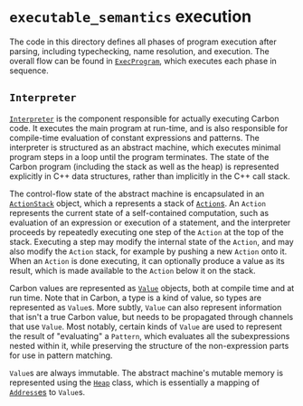 # `executable_semantics` execution

<!--
Part of the Carbon Language project, under the Apache License v2.0 with LLVM
Exceptions. See /LICENSE for license information.
SPDX-License-Identifier: Apache-2.0 WITH LLVM-exception
-->

The code in this directory defines all phases of program execution after
parsing, including typechecking, name resolution, and execution. The overall
flow can be found in [`ExecProgram`](exec_program.cpp), which executes each
phase in sequence.

## `Interpreter`

[`Interpreter`](interpreter.h) is the component responsible for actually
executing Carbon code. It executes the main program at run-time, and is also
responsible for compile-time evaluation of constant expressions and patterns.
The interpreter is structured as an abstract machine, which executes minimal
program steps in a loop until the program terminates. The state of the Carbon
program (including the stack as well as the heap) is represented explicitly in
C++ data structures, rather than implicitly in the C++ call stack.

The control-flow state of the abstract machine is encapsulated in an
[`ActionStack`](action_stack.h) object, which a represents a stack of
[`Action`s](action.h). An `Action` represents the current state of a
self-contained computation, such as evaluation of an expression or execution of
a statement, and the interpreter proceeds by repeatedly executing one step of
the `Action` at the top of the stack. Executing a step may modify the internal
state of the `Action`, and may also modify the `Action` stack, for example by
pushing a new `Action` onto it. When an `Action` is done executing, it can
optionally produce a value as its result, which is made available to the
`Action` below it on the stack.

Carbon values are represented as [`Value`](value.h) objects, both at compile
time and at run time. Note that in Carbon, a type is a kind of value, so types
are represented as `Value`s. More subtly, `Value` can also represent information
that isn't a true Carbon value, but needs to be propagated through channels that
use `Value`. Most notably, certain kinds of `Value` are used to represent the
result of "evaluating" a `Pattern`, which evaluates all the subexpressions
nested within it, while preserving the structure of the non-expression parts for
use in pattern matching.

`Value`s are always immutable. The abstract machine's mutable memory is
represented using the [`Heap`](heap.h) class, which is essentially a mapping of
[`Address`es](address.h) to `Value`s.
